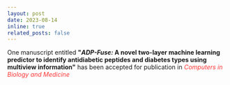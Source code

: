 ```yaml
---
layout: post
date: 2023-08-14
inline: true
related_posts: false
---
```


One manuscript entitled <b>"<i>ADP-Fuse:</i> A novel two-layer machine learning predictor to identify antidiabetic peptides and diabetes types using multiview information"</b> has been accepted for publication in <span style="color: #FF3636;"><i>Computers in Biology and Medicine</i></span>